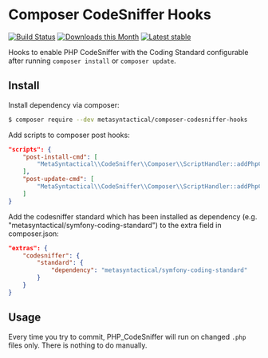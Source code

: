# Composer CodeSniffer Hooks

[![Build Status](https://img.shields.io/travis/MetaSyntactical/composer-codesniffer-hooks.svg?style=flat-square)](https://travis-ci.org/MetaSyntactical/composer-codesniffer-hooks)
[![Downloads this Month](https://img.shields.io/packagist/dm/metasyntactical/composer-codesniffer-hooks.svg?style=flat-square)](https://packagist.org/packages/metasyntactical/composer-codesniffer-hooks)
[![Latest stable](https://img.shields.io/packagist/v/metasyntactical/composer-codesniffer-hooks.svg?style=flat-square)](https://packagist.org/packages/metasyntactical/composer-codesniffer-hooks)

Hooks to enable PHP CodeSniffer with the Coding Standard configurable after running `composer install` or `composer update`.

## Install

Install dependency via composer:

```sh
$ composer require --dev metasyntactical/composer-codesniffer-hooks
```

Add scripts to composer post hooks:

```json
"scripts": {
    "post-install-cmd": [
        "MetaSyntactical\\CodeSniffer\\Composer\\ScriptHandler::addPhpCsToPreCommitHook"
    ],
    "post-update-cmd": [
        "MetaSyntactical\\CodeSniffer\\Composer\\ScriptHandler::addPhpCsToPreCommitHook"
    ]
}
```

Add the codesniffer standard which has been installed as dependency (e.g. "metasyntactical/symfony-coding-standard") to the
extra field in composer.json:

```json
"extras": {
    "codesniffer": {
        "standard": {
            "dependency": "metasyntactical/symfony-coding-standard"
        }
    }
}
```

## Usage

Every time you try to commit, PHP_CodeSniffer will run on changed `.php` files only. There is nothing to do manually.

